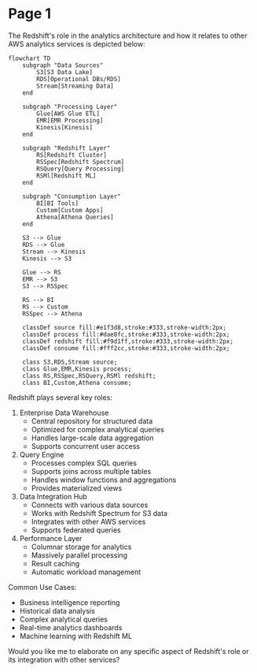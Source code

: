 # Page 1

The Redshift's role in the analytics architecture and how it relates to other AWS analytics services is depicted below:





```mermaid
flowchart TD
    subgraph "Data Sources"
        S3[S3 Data Lake]
        RDS[Operational DBs/RDS]
        Stream[Streaming Data]
    end

    subgraph "Processing Layer"
        Glue[AWS Glue ETL]
        EMR[EMR Processing]
        Kinesis[Kinesis]
    end

    subgraph "Redshift Layer"
        RS[Redshift Cluster]
        RSSpec[Redshift Spectrum]
        RSQuery[Query Processing]
        RSMl[Redshift ML]
    end

    subgraph "Consumption Layer"
        BI[BI Tools]
        Custom[Custom Apps]
        Athena[Athena Queries]
    end

    S3 --> Glue
    RDS --> Glue
    Stream --> Kinesis
    Kinesis --> S3
    
    Glue --> RS
    EMR --> S3
    S3 --> RSSpec

    RS --> BI
    RS --> Custom
    RSSpec --> Athena

    classDef source fill:#e1f3d8,stroke:#333,stroke-width:2px;
    classDef process fill:#dae8fc,stroke:#333,stroke-width:2px;
    classDef redshift fill:#f9d1ff,stroke:#333,stroke-width:2px;
    classDef consume fill:#fff2cc,stroke:#333,stroke-width:2px;

    class S3,RDS,Stream source;
    class Glue,EMR,Kinesis process;
    class RS,RSSpec,RSQuery,RSMl redshift;
    class BI,Custom,Athena consume;
```

Redshift plays several key roles:

1. Enterprise Data Warehouse
   * Central repository for structured data
   * Optimized for complex analytical queries
   * Handles large-scale data aggregation
   * Supports concurrent user access
2. Query Engine
   * Processes complex SQL queries
   * Supports joins across multiple tables
   * Handles window functions and aggregations
   * Provides materialized views
3. Data Integration Hub
   * Connects with various data sources
   * Works with Redshift Spectrum for S3 data
   * Integrates with other AWS services
   * Supports federated queries
4. Performance Layer
   * Columnar storage for analytics
   * Massively parallel processing
   * Result caching
   * Automatic workload management

Common Use Cases:

* Business intelligence reporting
* Historical data analysis
* Complex analytical queries
* Real-time analytics dashboards
* Machine learning with Redshift ML

Would you like me to elaborate on any specific aspect of Redshift's role or its integration with other services?
